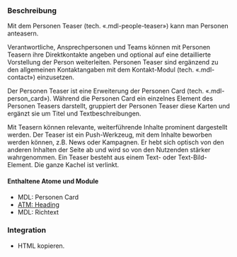 ### Beschreibung
Mit dem Personen Teaser (tech. «.mdl-people-teaser») kann man Personen anteasern. 
 
Verantwortliche, Ansprechpersonen und Teams können mit Personen Teasern ihre Direktkontakte angeben und optional auf eine detaillierte Vorstellung der Person weiterleiten. Personen Teaser sind ergänzend zu den allgemeinen Kontaktangaben mit dem Kontakt-Modul (tech. «.mdl-contact») einzusetzen.
 
Der Personen Teaser ist eine Erweiterung der Personen Card (tech. «.mdl-person_card»). Während die Personen Card ein einzelnes Element des Personen Teasers darstellt, gruppiert der Personen Teaser diese Karten und ergänzt sie um Titel und Textbeschreibungen.
 
Mit Teasern können relevante, weiterführende Inhalte prominent dargestellt werden. Der Teaser ist ein Push-Werkzeug, mit dem Inhalte beworben werden können, z.B. News oder Kampagnen. Er hebt sich optisch von den anderen Inhalten der Seite ab und wird so von den Nutzenden stärker wahrgenommen. Ein Teaser besteht aus einem Text- oder Text-Bild-Element. Die ganze Kachel ist verlinkt.
 
####  Enthaltene Atome und Module
* MDL: Personen Card
* <a href="../../atoms/headings/headings.html">ATM: Heading</a>
* MDL: Richtext

### Integration
* HTML kopieren.
